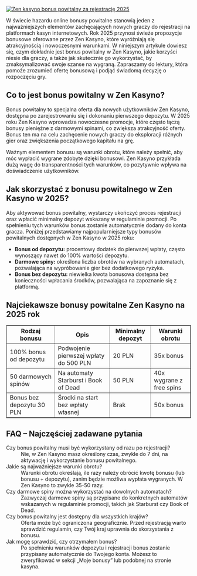 [![Zen kasyno bonus powitalny za rejestrację 2025](https://123-caf.pages.dev/gitsignup.png)](https://vrmoo.ru/Bt82HjjY)

<div> <p>W świecie hazardu online bonusy powitalne stanowią jeden z najważniejszych elementów zachęcających nowych graczy do rejestracji na platformach kasyn internetowych. Rok 2025 przynosi świeże propozycje bonusowe oferowane przez Zen Kasyno, które wyróżniają się atrakcyjnością i nowoczesnymi warunkami. W niniejszym artykule dowiesz się, czym dokładnie jest bonus powitalny w Zen Kasyno, jakie korzyści niesie dla graczy, a także jak skutecznie go wykorzystać, by zmaksymalizować swoje szanse na wygraną. Zapraszamy do lektury, która pomoże zrozumieć ofertę bonusową i podjąć świadomą decyzję o rozpoczęciu gry.</p>  <h2>Co to jest bonus powitalny w Zen Kasyno?</h2> <p>Bonus powitalny to specjalna oferta dla nowych użytkowników Zen Kasyno, dostępna po zarejestrowaniu się i dokonaniu pierwszego depozytu. W 2025 roku Zen Kasyno wprowadza nowoczesne promocje, które często łączą bonusy pieniężne z darmowymi spinami, co zwiększa atrakcyjność oferty. Bonus ten ma na celu zachęcenie nowych graczy do eksploracji różnych gier oraz zwiększenia początkowego kapitału na grę.</p> <p>Ważnym elementem bonusu są warunki obrotu, które należy spełnić, aby móc wypłacić wygrane zdobyte dzięki bonusowi. Zen Kasyno przykłada dużą wagę do transparentności tych warunków, co pozytywnie wpływa na doświadczenie użytkowników.</p>  <h2>Jak skorzystać z bonusu powitalnego w Zen Kasyno w 2025?</h2> <p>Aby aktywować bonus powitalny, wystarczy ukończyć proces rejestracji oraz wpłacić minimalny depozyt wskazany w regulaminie promocji. Po spełnieniu tych warunków bonus zostanie automatycznie dodany do konta gracza. Poniżej przedstawiamy najpopularniejsze typy bonusów powitalnych dostępnych w Zen Kasyno w 2025 roku:</p>  <ul>   <li><strong>Bonus od depozytu:</strong> procentowy dodatek do pierwszej wpłaty, często wynoszący nawet do 100% wartości depozytu.</li>   <li><strong>Darmowe spiny:</strong> określona liczba obrotów na wybranych automatach, pozwalająca na wypróbowanie gier bez dodatkowego ryzyka.</li>   <li><strong>Bonus bez depozytu:</strong> niewielka kwota bonusowa dostępna bez konieczności wpłacania środków, pozwalająca na zapoznanie się z platformą.</li> </ul>  <h2>Najciekawsze bonusy powitalne Zen Kasyno na 2025 rok</h2>  <table border="1" cellpadding="8" cellspacing="0" style="border-collapse: collapse; width: 100%;">   <thead>     <tr>       <th>Rodzaj bonusu</th>       <th>Opis</th>       <th>Minimalny depozyt</th>       <th>Warunki obrotu</th>     </tr>   </thead>   <tbody>     <tr>       <td>100% bonus od depozytu</td>       <td>Podwojenie pierwszej wpłaty do 500 PLN</td>       <td>20 PLN</td>       <td>35x bonus</td>     </tr>     <tr>       <td>50 darmowych spinów</td>       <td>Na automaty Starburst i Book of Dead</td>       <td>50 PLN</td>       <td>40x wygrane z free spins</td>     </tr>     <tr>       <td>Bonus bez depozytu 30 PLN</td>       <td>Środki na start bez wpłaty własnej</td>       <td>Brak</td>       <td>50x bonus</td>     </tr>   </tbody> </table>  <h2>FAQ – Najczęściej zadawane pytania</h2> <dl>   <dt>Czy bonus powitalny musi być wykorzystany od razu po rejestracji?</dt>   <dd>Nie, w Zen Kasyno masz określony czas, zwykle do 7 dni, na aktywację i wykorzystanie bonusu powitalnego.</dd>    <dt>Jakie są najważniejsze warunki obrotu?</dt>   <dd>Warunki obrotu określają, ile razy należy obrócić kwotę bonusu (lub bonusu + depozytu), zanim będzie możliwa wypłata wygranych. W Zen Kasyno to zwykle 35-50 razy.</dd>    <dt>Czy darmowe spiny można wykorzystać na dowolnych automatach?</dt>   <dd>Zazwyczaj darmowe spiny są przypisane do konkretnych automatów wskazanych w regulaminie promocji, takich jak Starburst czy Book of Dead.</dd>    <dt>Czy bonus powitalny jest dostępny dla wszystkich krajów?</dt>   <dd>Oferta może być ograniczona geograficznie. Przed rejestracją warto sprawdzić regulamin, czy Twój kraj uprawnia do skorzystania z bonusu.</dd>    <dt>Jak mogę sprawdzić, czy otrzymałem bonus?</dt>   <dd>Po spełnieniu warunków depozytu i rejestracji bonus zostanie przypisany automatycznie do Twojego konta. Możesz to zweryfikować w sekcji „Moje bonusy” lub podobnej na stronie kasyna.</dd> </dl> </div>